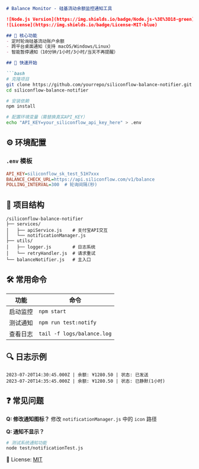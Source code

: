 ```markdown
# Balance Monitor - 硅基流动余额监控通知工具

![Node.js Version](https://img.shields.io/badge/Node.js-%3E%3D18-green)
![License](https://img.shields.io/badge/License-MIT-blue)

## 📌 核心功能
- 定时轮询硅基流动账户余额
- 跨平台桌面通知（支持 macOS/Windows/Linux）
- 智能暂停通知（10分钟/1小时/3小时/当天不再提醒）

## 🚀 快速开始

```bash
# 克隆项目
git clone https://github.com/yourrepo/siliconflow-balance-notifier.git
cd siliconflow-balance-notifier

# 安装依赖
npm install

# 配置环境变量（需替换真实API_KEY）
echo "API_KEY=your_siliconflow_api_key_here" > .env
```

## ⚙️ 环境配置

### `.env` 模板
```ini
API_KEY=siliconflow_sk_test_51H7xxx
BALANCE_CHECK_URL=https://api.siliconflow.com/v1/balance
POLLING_INTERVAL=300  # 轮询间隔(秒)
```

## 📂 项目结构
```
/siliconflow-balance-notifier
├── services/
│   ├── apiService.js    # 支付宝API交互
│   └── notificationManager.js 
├── utils/
│   ├── logger.js        # 日志系统
│   └── retryHandler.js  # 请求重试
└── balanceNotifier.js   # 主入口
```

## 🛠️ 常用命令

| 功能               | 命令                     |
|--------------------|--------------------------|
| 启动监控           | `npm start`              |
| 测试通知           | `npm run test:notify`    |
| 查看日志           | `tail -f logs/balance.log` |

## 🔍 日志示例
```
2023-07-20T14:30:45.000Z | 余额: ¥1280.50 | 状态: 已发送
2023-07-20T14:35:45.000Z | 余额: ¥1280.50 | 状态: 已静默(1小时)
```

## ❓ 常见问题

**Q: 修改通知图标？**
修改 `notificationManager.js` 中的 `icon` 路径

**Q: 通知不显示？**
```bash
# 测试系统通知功能
node test/notificationTest.js
```

📜 License: [MIT](LICENSE)
```